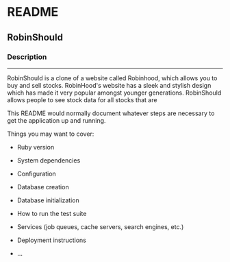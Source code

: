 # README

## RobinShould
### Description
-----------------------------
RobinShould is a clone of a website called Robinhood, which allows you to buy and sell stocks. RobinHood's website has a sleek and stylish design which has made it very popular amongst younger generations. RobinShould allows people to see stock data for all stocks that are 

This README would normally document whatever steps are necessary to get the
application up and running.

Things you may want to cover:

* Ruby version

* System dependencies

* Configuration

* Database creation

* Database initialization

* How to run the test suite

* Services (job queues, cache servers, search engines, etc.)

* Deployment instructions

* ...
